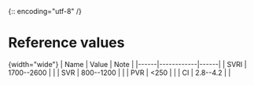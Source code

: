 {:: encoding="utf-8" /}

# Reference values

{width="wide"}
| Name |   Value    | Note |
|------|------------|------|
| SVRI | 1700--2600 |      |
| SVR  | 800--1200  |      |
| PVR  | <250       |      |
| CI   | 2.8--4.2   |      |

